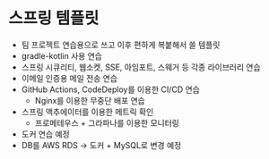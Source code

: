 # 스프링 템플릿
- 팀 프로젝트 연습용으로 쓰고 이후 편하게 복붙해서 쓸 템플릿
- gradle-kotlin 사용 연습
- 스프링 시큐리티, 웹소켓, SSE, 아임포트, 스웨거 등 각종 라이브러리 연습
- 이메일 인증용 메일 전송 연습
- GitHub Actions, CodeDeploy를 이용한 CI/CD 연습
  + Nginx를 이용한 무중단 배포 연습
- 스프링 액추에이터를 이용한 메트릭 확인
  - 프로메테우스 + 그라파나를 이용한 모니터링
- 도커 연습 예정
- DB를 AWS RDS -> 도커 + MySQL로 변경 예정
